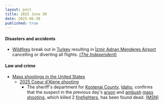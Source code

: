 ```yaml
---
layout: post
title: 2025 June 30
date: 2025-06-30
published: true
---
```



#### Disasters and accidents

* [Wildfires](https://en.wikipedia.org/wiki/Wildfire "Wildfire") break out in [Turkey](https://en.wikipedia.org/wiki/Turkey "Turkey") resulting in [İzmir Adnan Menderes Airport](https://en.wikipedia.org/wiki/%C4%B0zmir_Adnan_Menderes_Airport "İzmir Adnan Menderes Airport") cancelling or diverting all flights. [(*The Independent*)](https://www.independent.co.uk/news/world/europe/turkey-wildfires-izmir-airport-flight-cancellations-travel-b2779313.html)

#### Law and crime

* [Mass shootings in the United States](https://en.wikipedia.org/wiki/Mass_shootings_in_the_United_States "Mass shootings in the United States")
  * [2025 Coeur d'Alene shooting](https://en.wikipedia.org/wiki/2025_Coeur_d%27Alene_shooting "2025 Coeur d'Alene shooting")
    * The sheriff's department for [Kootenai County](https://en.wikipedia.org/wiki/Kootenai_County%2C_Idaho "Kootenai County, Idaho"), [Idaho](https://en.wikipedia.org/wiki/Idaho "Idaho"), confirms that the suspect in the previous day's [arson](https://en.wikipedia.org/wiki/Arson "Arson") and [ambush](https://en.wikipedia.org/wiki/Ambush "Ambush") [mass shooting](https://en.wikipedia.org/wiki/Mass_shooting "Mass shooting"), which killed 2 [firefighters](https://en.wikipedia.org/wiki/Firefighter "Firefighter"), has been found dead. [(MSN)](https://msn.com/en-us/news/crime/2-killed-in-idaho-after-firefighters-ambushed-by-gunfire-suspected-gunman-found-dead/ar-AA1HEtXs)
